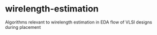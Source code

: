 # wirelength-estimation
Algorithms relevant to wirelength estimation in EDA flow of VLSI designs during placement
